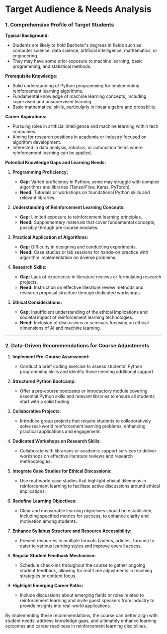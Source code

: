Target Audience & Needs Analysis
================================

### 1. Comprehensive Profile of Target Students

**Typical Background:**
- Students are likely to hold Bachelor's degrees in fields such as computer science, data science, artificial intelligence, mathematics, or engineering.
- They may have some prior exposure to machine learning, basic programming, and statistical methods.

**Prerequisite Knowledge:**
- Solid understanding of Python programming for implementing reinforcement learning algorithms.
- Fundamental knowledge of machine learning concepts, including supervised and unsupervised learning.
- Basic mathematical skills, particularly in linear algebra and probability.

**Career Aspirations:**
- Pursuing roles in artificial intelligence and machine learning within tech companies.
- Aiming for research positions in academia or industry focused on algorithm development.
- Interested in data analysis, robotics, or automation fields where reinforcement learning can be applied.

**Potential Knowledge Gaps and Learning Needs:**
1. **Programming Proficiency:**
   - **Gap:** Varied proficiency in Python; some may struggle with complex algorithms and libraries (TensorFlow, Keras, PyTorch).
   - **Need:** Tutorials or workshops on foundational Python skills and relevant libraries.

2. **Understanding of Reinforcement Learning Concepts:**
   - **Gap:** Limited exposure to reinforcement learning principles.
   - **Need:** Supplementary materials that cover fundamental concepts, possibly through pre-course modules.

3. **Practical Application of Algorithms:**
   - **Gap:** Difficulty in designing and conducting experiments.
   - **Need:** Case studies or lab sessions for hands-on practice with algorithm implementation on diverse problems.

4. **Research Skills:**
   - **Gap:** Lack of experience in literature reviews or formulating research projects.
   - **Need:** Instruction on effective literature review methods and research proposal structure through dedicated workshops.

5. **Ethical Considerations:**
   - **Gap:** Insufficient understanding of the ethical implications and societal impact of reinforcement learning technologies.
   - **Need:** Inclusion of discussions or seminars focusing on ethical dimensions of AI and machine learning.

---

### 2. Data-Driven Recommendations for Course Adjustments

1. **Implement Pre-Course Assessment:**
   - Conduct a brief coding exercise to assess students' Python programming skills and identify those needing additional support.

2. **Structured Python Bootcamp:**
   - Offer a pre-course bootcamp or introductory module covering essential Python skills and relevant libraries to ensure all students start with a solid footing.

3. **Collaborative Projects:**
   - Introduce group projects that require students to collaboratively solve real-world reinforcement learning problems, enhancing practical applications and engagement.

4. **Dedicated Workshops on Research Skills:**
   - Collaborate with librarians or academic support services to deliver workshops on effective literature reviews and research methodologies.

5. **Integrate Case Studies for Ethical Discussions:**
   - Use real-world case studies that highlight ethical dilemmas in reinforcement learning to facilitate active discussions around ethical implications.

6. **Redefine Learning Objectives:**
   - Clear and measurable learning objectives should be established, including specified metrics for success, to enhance clarity and motivation among students.

7. **Enhance Syllabus Structure and Resource Accessibility:**
   - Present resources in multiple formats (videos, articles, forums) to cater to various learning styles and improve overall access.

8. **Regular Student Feedback Mechanism:**
   - Schedule check-ins throughout the course to gather ongoing student feedback, allowing for real-time adjustments in teaching strategies or content focus.

9. **Highlight Emerging Career Paths:**
   - Include discussions about emerging fields or roles related to reinforcement learning and invite guest speakers from industry to provide insights into real-world applications.

By implementing these recommendations, the course can better align with student needs, address knowledge gaps, and ultimately enhance learning outcomes and career readiness in reinforcement learning disciplines.